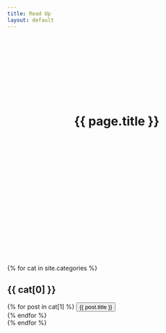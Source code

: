 ```yaml
---
title: Read Up
layout: default
---
```


<header class="masthead bg-primary text-white" style="padding-top: 140px; height: 450px">
  <div class="container">
    <h1 class="display-1 text-white">{{ page.title }}</h1>
  </div>
</header>

<section id="intro" style="margin-top: -120px">
  <div class="container">
    {% for cat in site.categories %}
      <div class="row justify-content-center align-items-center">
        <div class="text-center col-md-8 col-sm-12 align-items-center pb-5">
          <h1 class="display-6 p-4 mb-5">{{ cat[0] }}</h1>
          {% for post in cat[1] %}
              <a href=" {{ post.url | relative_url }}" class="nounderline">
                <button type="button" class="btn btn-lg btn-primary btn-block shadow">
                  {{ post.title }}
                </button>
              </a>
              <br/>
          {% endfor %}
        </div>
      </div>
    {% endfor %}
  </div>
</section>

